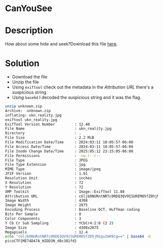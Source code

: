 # CanYouSee

# Description
How about some hide and seek?Download this file [here](https://artifacts.picoctf.net/c_titan/131/unknown.zip).
# Solution

-  Download the file
-  Unzip the file 
- Using ```exiftool``` check out the metadata in the *Attribution URL* there's a suspicious string
- Using  ```base64``` I decoded the suspicious string and it was the flag.

``` bash
unzip unknown.zip 
Archive:  unknown.zip
inflating: ukn_reality.jpg
exiftool ukn_reality.jpg 
ExifTool Version Number         : 12.40
File Name                       : ukn_reality.jpg
Directory                       : .
File Size                       : 2.2 MiB
File Modification Date/Time     : 2024:03:11 18:05:57-06:00
File Access Date/Time           : 2024:03:11 18:05:57-06:00
File Inode Change Date/Time     : 2025:05:12 23:15:05-06:00
File Permissions                : -rw-r--r--
File Type                       : JPEG
File Type Extension             : jpg
MIME Type                       : image/jpeg
JFIF Version                    : 1.01
Resolution Unit                 : inches
X Resolution                    : 72
Y Resolution                    : 72
XMP Toolkit                     : Image::ExifTool 11.88
Attribution URL                 : cGljb0NURntNRTc0RDQ3QV9ISUREM05fZDhjMzgxZmR9Cg==
Image Width                     : 4308
Image Height                    : 2875
Encoding Process                : Baseline DCT, Huffman coding
Bits Per Sample                 : 8
Color Components                : 3
Y Cb Cr Sub Sampling            : YCbCr4:2:0 (2 2)
Image Size                      : 4308x2875
Megapixels                      : 12.4
echo "cGljb0NURntNRTc0RDQ3QV9ISUREM05fZDhjMzgxZmR9Cg==" | base64 -d
picoCTF{ME74D47A_HIDD3N_d8c381fd}

```

